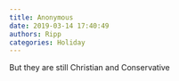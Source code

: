 ```yaml
---
title: Anonymous
date: 2019-03-14 17:40:49
authors: Ripp
categories: Holiday
---
```


 But they are still Christian and Conservative